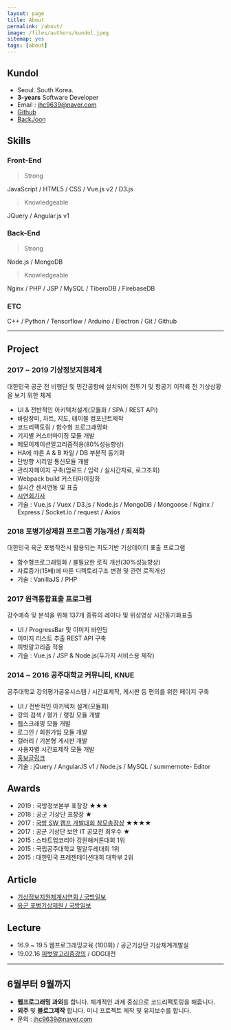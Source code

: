 ```yaml
---
layout: page
title: About
permalink: /about/
image: /files/authors/kundol.jpeg
sitemap: yes
tags: [about]
--- 
```


## Kundol
- Seoul. South Korea.
- **3-years** Software Developer  
- Email : jhc9639@naver.com
- [Github](https://github.com/wnghdcjfe)
- [BackJoon](https://www.acmicpc.net/user/zagabi/) 

## Skills
### Front-End
 > Strong

JavaScript / HTML5 / CSS / Vue.js v2 / D3.js

 > Knowledgeable

JQuery / Angular.js v1

### Back-End
 > Strong

Node.js / MongoDB

 > Knowledgeable
 
Nginx / PHP / JSP / MySQL / TiberoDB / FirebaseDB

### ETC
C++ / Python / Tensorflow / Arduino / Electron / Git / Github 

-------

## Project
### 2017 ~ 2019 기상정보지원체계 
대한민국 공군 전 비행단 및 민간공항에 설치되어 전투기 및 항공기 이착륙 전 기상상황을 보기 위한 체계 
 - UI & 전반적인 아키텍처설계(모듈화 / SPA / REST API)
 - 바람장미, 차트, 지도, 테이블 컴포넌트제작
 - 코드리팩토링 / 함수형 프로그래밍화
 - 기지별 커스터마이징 모듈 개발
 - 메모이제이션알고리즘적용(80%성능향상)
 - HA에 따른 A & B 파일 / DB 부분적 동기화
 - 단방향 시리얼 통신모듈 개발
 - 관리자페이지 구축(업로드 / 입력 / 실시간자료, 로그조회)
 - Webpack build 커스터마이징화
 - 실시간 센서연동 및 표출
 - [시연회기사](!https://bit.ly/2JPk9Jj)
 - 기술 : Vue.js / Vuex / D3.js / Node.js / MongoDB / Mongoose / Nginx / Express / Socket.io / request / Axios

### 2018 포병기상제원 프로그램 기능개선 / 최적화
대한민국 육군 포병작전시 활용되는 지도기반 기상데이터 표출 프로그램
 - 함수형프로그래밍화 / 불필요한 로직 개선(30%성능향상)
 - 자료증가(15배)에 따른 디렉토리구조 변경 및 관련 로직개선
 - 기술 : VanillaJS / PHP 

### 2017 원격통합표출 프로그램 
강수예측 및 분석을 위해 137개 종류의 레이다 및 위성영상 시간동기화표출 
 - UI / ProgressBar 및 이미지 바인딩
 - 이미지 리스트 추출 REST API 구축 
 - 피벗알고리즘 적용
 - 기술 : Vue.js / JSP & Node.js(두가지 서비스용 제작)

### 2014 ~ 2016 공주대학교 커뮤니티, KNUE 
공주대학교 강의평가공유시스템 / 시간표제작, 게시판 등 편의를 위한 페이지 구축  
 - UI / 전반적인 아키텍처 설계(모듈화)
 - 강의 검색 / 평가 / 랭킹 모듈 개발
 - 웹스크래핑 모듈 개발
 - 로그인 / 회원가입 모듈 개발
 - 갤러리 / 기본형 게시판 개발
 - 사용자별 시간표제작 모듈 개발
 - [홍보글링크](!https://bit.ly/2JPiR0V)
 - 기술 : jQuery / AngularJS v1 / Node.js / MySQL / summernote- Editor

## Awards 
 - 2019 : 국방정보본부 표창장 ★★★
 - 2018 : 공군 기상단 표창장 ★  
 - 2017 : [국방 SW 캠프 개발대회 참모총장상](!https://github.com/wnghdcjfe/heartsaver) ★★★★
 - 2017 : 공군 기상단 보안 IT 공모전 최우수 ★ 
 - 2015 : 스타트업코리아 강원해커톤대회 1위
 - 2015 : 국립공주대학교 밀알두레대회 1위 
 - 2015 : 대한민국 프레젠테이션대회 대학부 2위 

## Article
 - [기상정보지원체계시연회 / 국방일보](!https://bit.ly/2JPk9Jj) 
 - [육군 포병기상제원 / 국방일보](!https://bit.ly/2uxHCnI) 

## Lecture
 - 16.9 ~ 19.5 웹프로그래밍교육 (100회) / 공군기상단 기상체계개발실 
 - 19.02.16 [피벗알고리즘강의](!https://www.slideshare.net/hongchulju/ss-132025864) / GDG대전

-------
## 6월부터 9월까지
 - **웹프로그래밍 과외**를 합니다. 체계적인 과제 중심으로 코드리팩토링을 해줍니다.
 - **외주** 및 **블로그제작** 합니다. 미니 프로젝트 제작 및 유지보수를 합니다.  
 - 문의 : jhc9639@naver.com

